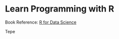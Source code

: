 # Learn Programming with R

Book Reference: [R for Data Science](https://r4ds.had.co.nz/index.html)

Tepe
